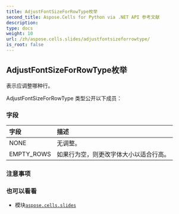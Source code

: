 ```yaml
---
title: AdjustFontSizeForRowType枚举
second_title: Aspose.Cells for Python via .NET API 参考文献
description:
type: docs
weight: 10
url: /zh/aspose.cells.slides/adjustfontsizeforrowtype/
is_root: false
---
```

## AdjustFontSizeForRowType枚举
表示应调整哪种行。



AdjustFontSizeForRowType 类型公开以下成员：

### 字段
|字段|描述|
| :- | :- |
| NONE |无调整。|
| EMPTY_ROWS |如果行为空，则更改字体大小以适合行高。|



### 注意事项



### 也可以看看
* 模块[`aspose.cells.slides`](..)
